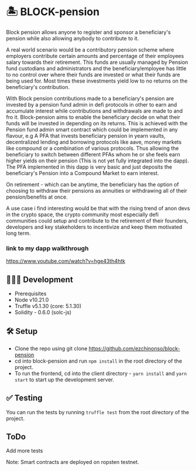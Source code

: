 # 🏝 BLOCK-pension
Block pension allows anyone to register and sponsor a beneficiary's pension while also allowing anybody to contribute to it.

A real world scenario would be a contributory pension scheme where employers contribute certain amounts and percentage of their employees salary towards their retirement. This funds are usually managed by Pension fund custodians and administrators and the beneficiary/employee has little to no control over where their funds are invested or what their funds are being used for. Most times these investments yield low to no returns on the beneficiary's contribution. 

With Block pension contributions made to a beneficiary's pension are invested by a pension fund admin in defi protocols in other to earn and accumulate interest while contributions and withdrawals are made to and fro it. Block-pension aims to enable the beneficiary decide on what their funds will be invested in depending on its returns. This is achieved with the Pension fund admin smart contract which could be implemented in any flavour, e.g A PFA that invests beneficiary pension in yearn vaults, decentralized lending and borrowing protocols like aave, money markets like compound or a combination of various protocols. Thus allowing the beneficiary to switch between different PFAs whom he or she feels earn higher yields on their pension (This is not yet fully integrated into the dapp). The PFA implemented in this dapp is very basic and just deposits the beneficiary's Pension into a Compound Market to earn interest. 

On retirement - which can be anytime, the beneficiary has the option of choosing to withdraw their pensions as annuities or withdrawing all of their pension/benefits at once.

A use case i find interesting would be that with the rising trend of anon devs in the crypto space, the crypto community most especially defi communities could setup and contribute to the retirement of their founders, developers and key stakeholders to incentivize and keep them motivated long term.

### link to my dapp walkthrough
https://www.youtube.com/watch?v=hge43th4htk

## 👩🏻‍💻 Development
* Prerequisites
* Node v10.21.0
* Truffle v5.1.30 (core: 5.1.30)
* Solidity - 0.6.0 (solc-js)


## 🛠 Setup
* Clone the repo using git clone https://github.com/ezchinonso/block-pension
* cd into block-pension and run `npm install` in the root directory of the project. 
* To run the frontend, cd into the client directory - `yarn install` and `yarn start` to start up the development server.

## ✅ Testing
You can run the tests by running `truffle test` from the root directory of the project.

## ToDo
Add more tests

Note: Smart contracts are deployed on ropsten testnet.

